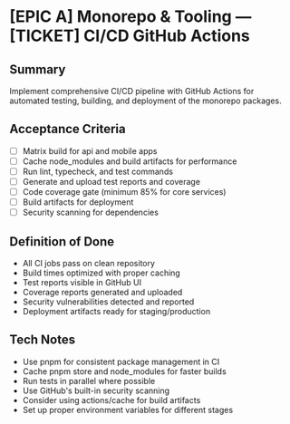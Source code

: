 # [EPIC A] Monorepo & Tooling — [TICKET] CI/CD GitHub Actions

## Summary
Implement comprehensive CI/CD pipeline with GitHub Actions for automated testing, building, and deployment of the monorepo packages.

## Acceptance Criteria
- [ ] Matrix build for api and mobile apps
- [ ] Cache node_modules and build artifacts for performance
- [ ] Run lint, typecheck, and test commands
- [ ] Generate and upload test reports and coverage
- [ ] Code coverage gate (minimum 85% for core services)
- [ ] Build artifacts for deployment
- [ ] Security scanning for dependencies

## Definition of Done
- All CI jobs pass on clean repository
- Build times optimized with proper caching
- Test reports visible in GitHub UI
- Coverage reports generated and uploaded
- Security vulnerabilities detected and reported
- Deployment artifacts ready for staging/production

## Tech Notes
- Use pnpm for consistent package management in CI
- Cache pnpm store and node_modules for faster builds
- Run tests in parallel where possible
- Use GitHub's built-in security scanning
- Consider using actions/cache for build artifacts
- Set up proper environment variables for different stages
